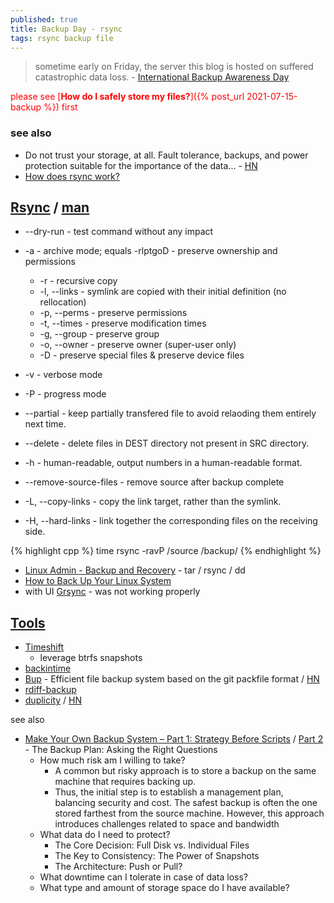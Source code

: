 ```yaml
---
published: true
title: Backup Day - rsync
tags: rsync backup file
---
```

> sometime early on Friday, the server this blog is hosted on suffered catastrophic data loss.  - [International Backup Awareness Day](https://blog.codinghorror.com/international-backup-awareness-day/)

<span style="color:red">please see [**How do I safely store my files?**]({% post_url 2021-07-15-backup %}) first</span>

### see also
- Do not trust your storage, at all. Fault tolerance, backups, and power protection suitable for the importance of the data... - [HN](https://news.ycombinator.com/item?id=40771922)
- [	How does rsync work?](https://news.ycombinator.com/item?id=31958536)

## [Rsync](https://www.howtogeek.com/427480/how-to-back-up-your-linux-system/) / [man](https://linux.die.net/man/1/rsync)

- --dry-run - test command without any impact
- -a - archive mode; equals -rlptgoD - preserve ownership and permissions
    - -r - recursive copy
	- -l, --links - symlink are copied with their initial definition (no rellocation)
	- -p, --perms - preserve permissions
    - -t, --times - preserve modification times
    - -g, --group - preserve group 
    - -o, --owner - preserve owner (super-user only)
    - -D          - preserve special files & preserve device files
- -v - verbose mode
- -P - progress mode

- --partial - keep partially transfered file to avoid relaoding them entirely next time.
- --delete - delete files in DEST directory not present in SRC directory.

- -h - human-readable, output numbers in a human-readable format.
- --remove-source-files - remove source after backup complete

- -L, --copy-links - copy the link target, rather than the symlink.
- -H, --hard-links - link together the corresponding files on the receiving side.

{% highlight cpp %}
time rsync -ravP /source /backup/
{% endhighlight %}


- [Linux Admin - Backup and Recovery](https://www.tutorialspoint.com/linux_admin/linux_admin_backup_and_recovery.htm) - tar / rsync / dd 
- [How to Back Up Your Linux System](https://www.howtogeek.com/427480/how-to-back-up-your-linux-system/)
- with UI [Grsync](http://www.opbyte.it/grsync/) - was not working properly

## [Tools](https://www.maketecheasier.com/time-machine-alternatives-linux/)
- [Timeshift](https://github.com/teejee2008/timeshift)
	- leverage btrfs snapshots
- [backintime](https://github.com/bit-team/backintime)
- [	Bup](https://github.com/bup/bup) - Efficient file backup system based on the git packfile format  / [HN](https://news.ycombinator.com/item?id=7245297)
- [rdiff-backup](https://rdiff-backup.net/) 
- [duplicity](http://duplicity.nongnu.org/) / [HN](https://news.ycombinator.com/item?id=6712244)

see also
- [	Make Your Own Backup System – Part 1: Strategy Before Scripts](https://news.ycombinator.com/item?id=44618687) / [Part 2](https://it-notes.dragas.net/2025/07/29/make-your-own-backup-system-part-2-forging-the-freebsd-backup-stronghold/) - The Backup Plan: Asking the Right Questions
    - How much risk am I willing to take? 
        - A common but risky approach is to store a backup on the same machine that requires backing up.
        - Thus, the initial step is to establish a management plan, balancing security and cost. The safest backup is often the one stored farthest from the source machine. However, this approach introduces challenges related to space and bandwidth
    - What data do I need to protect? 
        - The Core Decision: Full Disk vs. Individual Files
        - The Key to Consistency: The Power of Snapshots
        - The Architecture: Push or Pull?
    - What downtime can I tolerate in case of data loss? 
    - What type and amount of storage space do I have available?
